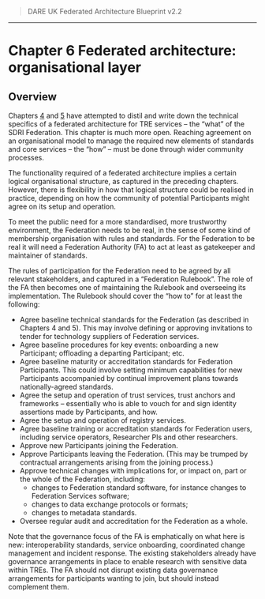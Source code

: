 > DARE UK Federated Architecture Blueprint  v2.2
----

# Chapter 6 Federated architecture: organisational layer
## Overview

Chapters [4](../4_Infrastructure_Layer/4_1_Introduction.md) and [5](../5_Data_Layer/5_1_Introduction.md) have attempted to distil and write down the technical specifics of a federated architecture for TRE services – the “what” of the SDRI Federation. This chapter is much more open. Reaching agreement on an organisational model to manage the required new elements of standards and core services – the “how” – must be done through wider community processes.

The functionality required of a federated architecture implies a certain logical organisational structure, as captured in the preceding chapters. However, there is flexibility in how that logical structure could be realised in practice, depending on how the community of potential Participants might agree on its setup and operation.

To meet the public need for a more standardised, more trustworthy environment, the Federation needs to be real, in the sense of some kind of membership organisation with rules and standards. For the Federation to be real it will need a Federation Authority (FA) to act at least as gatekeeper and maintainer of standards. 

The rules of participation for the Federation need to be agreed by all relevant stakeholders, and captured in a “Federation Rulebook”. The role of the FA then becomes one of maintaining the Rulebook and overseeing its implementation. The Rulebook should cover the “how to” for at least the following:
 * Agree baseline technical standards for the Federation (as described in Chapters 4 and 5). This may involve defining or approving invitations to tender for technology suppliers of Federation services.
 * Agree baseline procedures for key events: onboarding a new Participant; offloading a departing Participant; etc.
 * Agree baseline maturity or accreditation standards for Federation Participants. This could involve setting minimum capabilities for new Participants accompanied by continual improvement plans towards nationally-agreed standards.
 * Agree the setup and operation of trust services, trust anchors and frameworks – essentially who is able to vouch for and sign identity assertions made by Participants, and how.
 * Agree the setup and operation of registry services. 
 * Agree baseline training or accreditation standards for Federation users, including service operators, Researcher PIs and other researchers.
 * Approve new Participants joining the Federation.
 * Approve Participants leaving the Federation. (This may be trumped by contractual arrangements arising from the joining process.)
 * Approve technical changes with implications for, or impact on, part or the whole of the Federation, including:
   - changes to Federation standard software, for instance changes to Federation Services software;
   - changes to data exchange protocols or formats;
   - changes to metadata standards.
 * Oversee regular audit and accreditation for the Federation as a whole. 

Note that the governance focus of the FA is emphatically on what here is new: interoperability standards, service onboarding, coordinated change management and incident response. The existing stakeholders already have governance arrangements in place to enable research with sensitive data within TREs. The FA should not disrupt existing data governance arrangements for participants wanting to join, but should instead complement them. 



